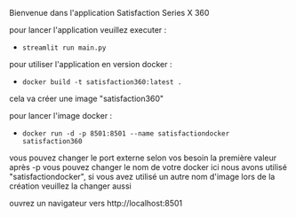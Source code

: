 Bienvenue dans l'application Satisfaction Series X 360

pour lancer l'application veuillez executer :

- `streamlit run main.py`

pour utiliser l'application en version docker :

- `docker build -t satisfaction360:latest .`

cela va créer une image "satisfaction360"

pour lancer l'image docker :

- `docker run -d -p 8501:8501 --name satisfactiondocker satisfaction360`

vous pouvez changer le port externe selon vos besoin la première valeur après -p
vous pouvez changer le nom de votre docker ici nous avons utilisé "satisfactiondocker",
si vous avez utilisé un autre nom d'image lors de la création veuillez la changer aussi

ouvrez un navigateur vers http://localhost:8501